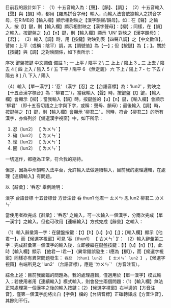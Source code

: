 # 


目前我的設計如下：
（1）十五音輸入為：【聲】、【韻】、【調】；
（2）十五音輸入【聲】與【韻】時，都用【羅馬拼音字母】輸入，而輸入法會依據輸入之拼音字母，在RIME的【輸入欄】顯示相對映之【漢字韻聲/韻母】。如：在【聲】之輸入，按【l】鍵，則【輸入欄】顯示相對映之【漢字聲母】：【柳】；同樣，在【韻】之輸入，按鍵盤之【u】【n】鍵，則【輸入欄】顯示 'UN' 對映之【漢字韻母】：【君】；
（3）輸入【調】時，用【按鍵】對映到表【四聲八調】之【中文數值】。譬如：上平（或稱：陰平）調，其【調號值】為【一】；但【按鍵】為【；】。關於【按鍵】與【調】之對映關係，如下表所示：

序次	鍵盤按鍵	中文調值	備註
1	;	一	上平 / 陰平
2	\	二	上上 / 陰上
3	_	三	上去 / 陰去
4	[	四	上入 / 陰入
5	/	五	下平 / 陽平
6	《無定義》	六	下上 / 陽上
7	-	七	下去 / 陽去
8	]	八	下入 / 陽入

（4）輸入【單一漢字】：’忍‘ （漢字【忍】之【台語音標】為：'lun2' ，對映之【十五音漢字標音】為：'柳君二'），當我輸入【聲】時，按鍵盤【l】鍵，【輸入欄】會顯示【柳】；當我輸入【韻】時，按鍵盤的【u】【n】鍵，【輸入欄】會顯示 '柳君' （即十五音切語之上字與下字，或稱：聲母、韻母）；最後輸入【調】時，按鍵盤之【\】鍵，則【輸入欄】會顯示 '柳君二' 。同時，符合【柳君二】的所有漢字，亦條列於【備選漢字視窗】中，如下所示：

1. 忍〔lun2〕 【 ㄌㄨㄣˋ 】
2. 碖〔lun2〕 【 ㄌㄨㄣˋ 】
3. 懍〔lun2〕 【 ㄌㄨㄣˋ 】
4. 圇〔lun2〕 【 ㄌㄨㄣˋ 】

一切運作，都極為正常，符合我的期待。

但是，因為中州韻輸入法平台，允許輸入法做連續輸入，目前我的處理邏輯，在處理【連續輸入】有問題。

以【辭彙】：’呑忍‘ 舉例說明：

 漢字	台語音標	十五音標音	方音注音
呑	thun1	他君一	ㄊㄨㄣ
忍	lun2	柳君二	ㄌㄨㄣˋ

當使用者欲完成【辭彙】：'呑忍' 之輸入，可一次輸入一個漢字，分兩次完成【單一漢字】之輸入。但也可改用【連續輸入】方式完成【辭彙】之輸入：

（1）輸入辭彙第一字：在鍵盤按鍵：【t】【h】【u】【n】【;】；【輸入欄】顯示【他君一】，而【候選字視窗】可見 ‘呑〔thun1〕 【 ㄊㄨㄣˉ 】’：
（2）輸入辭彙第二字：完成辭彙第一個漢字的輸入後，立即接繼在鍵盤按鍵：【l】【u】【n】【\】，此時【輸入欄】顯示 【他君一 l君一】（異常錯誤發生：l應為【柳】），而【候選字視窗】同樣亦有異常問題發生： `呑忍 〔thun1 lun2〕 【 ㄊㄨㄣˉ lun2 】` ，【候選字視窗】右端所見之 'lun2'  （台語音標），應是 'ㄌㄨㄣˋ' （方音注音）。

綜合上述：目前我面臨的問題為，我的處理邏輯，僅適用於【單一漢字】模式輸入；若使用者用【連續輸入】模式輸入，則會發生兩個問題：（1）【輸入欄】無法正常處理第一個漢字之後的輸入按鍵；（2）【候選字視窗】右半邊的【方音注音】，僅第一個漢字能將出自【字典】檔的【台語音標】正確轉譯成【方音注音】，其餘則不行。
